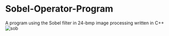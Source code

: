 # Sobel-Operator-Program
A program using the Sobel filter in 24-bmp image processing written in C++
![sob](https://github.com/KacChw/Sobel-Operator-Program/assets/106623070/b0654c80-6411-496a-a372-eda921a95156)
